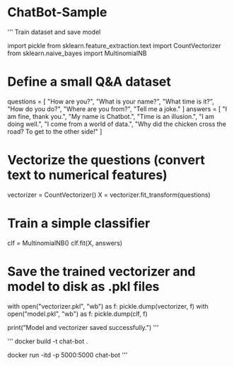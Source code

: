 # ChatBot-Sample

'''
Train dataset and save model 

import pickle
from sklearn.feature_extraction.text import CountVectorizer
from sklearn.naive_bayes import MultinomialNB

# Define a small Q&A dataset
questions = [
    "How are you?",
    "What is your name?",
    "What time is it?",
    "How do you do?",
    "Where are you from?",
    "Tell me a joke."
]
answers = [
    "I am fine, thank you.",
    "My name is Chatbot.",
    "Time is an illusion.",
    "I am doing well.",
    "I come from a world of data.",
    "Why did the chicken cross the road? To get to the other side!"
]

# Vectorize the questions (convert text to numerical features)
vectorizer = CountVectorizer()
X = vectorizer.fit_transform(questions)

# Train a simple classifier
clf = MultinomialNB()
clf.fit(X, answers)

# Save the trained vectorizer and model to disk as .pkl files
with open("vectorizer.pkl", "wb") as f:
    pickle.dump(vectorizer, f)
with open("model.pkl", "wb") as f:
    pickle.dump(clf, f)

print("Model and vectorizer saved successfully.")
'''

'''
docker build -t chat-bot .

docker run -itd -p 5000:5000 chat-bot 
'''